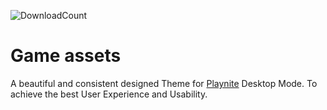 ![DownloadCount](https://img.shields.io/github/downloads/sakasakiking/Game-assets/total.svg)

# Game assets
A beautiful and consistent designed Theme for [Playnite](https://github.com/JosefNemec/Playnite) Desktop Mode. To achieve the best User Experience and Usability.
